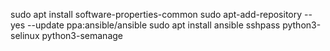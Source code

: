 sudo apt install software-properties-common
sudo apt-add-repository --yes --update ppa:ansible/ansible
sudo apt install ansible sshpass python3-selinux python3-semanage